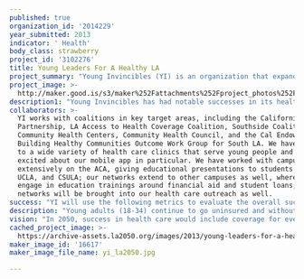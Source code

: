 ```yaml
---
published: true
organization_id: '2014229'
year_submitted: 2013
indicator: ' Health'
body_class: strawberry
project_id: '3102276'
title: Young Leaders For A Healthy LA
project_summary: "Young Invincibles (YI) is an organization that expands opportunities for young adults between the ages of 18 and 34, with a primary focus on health care. YI creates targeted policy, research, and education campaigns that engage young adults and policymakers, and has become the most prominent national youth voice around young adults and health care, with offices and staff in LA and DC.\r\n\r\nYoung adults are a key population to target as CA moves toward implementation of the Affordable Care Act (ACA). This demographic is disproportionately un- and underinsured, and often lacks both health homes and consistent care. YI recognizes the needs of young consumers and the importance of getting “young invincibles” informed and insured. New Exchanges also rely on the participation of the younger, healthier population to succeed and bring down costs for everyone.  \r\n\r\nFor many young people, a cell phone is a critical part of everyday life.  Connecting with friends, finding directions, getting advice - it all happens on a cell phone. While 25% of smartphone users overall use their phone as their primary Internet access point, 42% of young adults, 38% of African Americans, and 40% of Latinos, go online mostly using their cell phones.\r\n\r\nIn order to reach young adults where they are, YI has developed a free smartphone application, called Health Care Finder – Los Angeles, which easily disseminates health information to young adults in Los Angeles. The application educates users on available health providers, contains FAQ’s about the ACA, and gives information about different health insurance options. The app will also include a direct connection to the new California exchange where low-income youth can get Medi-Cal or subsidies for more affordable coverage, as well as push notification reminders around health services and enrollment. The app is already available on a range of smartphones and is already winning accolades as a true innovation in health care education. \r\n\r\nIn a time, and in a city, in which everything is fast-paced and engaging young people can be difficult, this mobile application is a quick one-stop shop to obtain all of the information needed to help young adults make informed decisions on obtaining health coverage. The application can also help users identify facilities and providers that have been recommended by others in their communities. Since September 2012, YI has strived to improve the app, obtaining feedback from young adult roundtables around LA to ensure that the app is evolving in the most useful and targeted way for the population we serve. YI also continues to promote the mobile app through community events and asks users to provide feedback. \r\n\r\nHowever, to truly have an impact in terms of health and coverage for young adults in LA, YI must empower local young people themselves to take a lead role in our education and outreach program. Therefore, YI proposes to develop a base of diverse Young Promoters, ages 18 to 34, that can lead this effort and bring an authentic, trusted voice to their own communities. The Young Promoters will be given training on the ACA, coverage options, and on the use of the mobile app. Promoters will be selected among those that have participated in YI’s ongoing roundtable discussions and have been the most active in providing feedback. The work of these Promoters will result in the following:\r\n\r\n1.\tOutreach and Education in Los Angeles: Young Promoters will be able to easily attend local community/school events and provide information about the mobile application and the importance of getting covered. \r\n2.\tTrain-the-Trainer: After receiving the training, Young Promoters will be given the opportunity to develop their own project in which they will be given a goal to reach 1,000 young adults and educate them about the ACA, how they can enroll, and encourage them to download the app. Young Promoters will receive a stipend of $1,000 when they complete their 6 month individual projects. We anticipate having 20 Young Promoters in year one.\r\n3.\tMobile Application Social Media Campaign: Through the base of Young Promoters and the young adults they train and inform, these Promoters will lead a social media campaign in which they will support the use of the free mobile application and will encourage others to continue providing feedback, information on resources that can be included, and most importantly to raise their voice on health care issues in their community.\r\n\r\nThe goal is to ensure that a greater number of young adults are 1) obtaining health coverage and services and 2) that they are voicing their health care needs. Young leaders are the drivers that our communities need to ensure that everyone gets the care they deserve. As many organizations and groups in California are preparing to begin informing and enrolling the community in Covered California, YI and its Young Promoters can be the informational and educational providers and the voice for this population."
project_image: >-
  http://maker.good.is/s3/maker%252Fattachments%252Fproject_photos%252Fimages%252F16617%252Fdisplay%252Fyi_la2050.jpg=c570x385
description1: "Young Invincibles has had notable successes in its health coverage and access program, establishing itself as the national leader on promoting health care and coverage for young adults. In 2011 and 2012, YI led a coalition of over 50 national and local partners around our “Getting Covered” health care education campaign that provided information to millions of young adults on and off-line about how to get covered up to age 26 under the new law. As part of this campaign, YI released and distributed online a health care education toolkit to educate young people on the importance of health coverage, timed around Valentine’s Day, with a reach of over 1.5 million young adults. Already, over 3.1 million uninsured young adults have taken advantage of the dependent coverage provision and gained affordable insurance, far exceeding expectations. In fact, young adults are the only demographic to see uninsurance rates decline during the Recession.\r\n\r\nYI has also established expertise on coverage issues for young adults. YI successfully advocated for major improvements to student health plans following the ACA, changes that have helped over 3 million students on college plans see more comprehensive, better coverage. Similarly, YI has worked with the White House and congressional leadership to get national coverage of YI members benefiting from reform, and released the first comprehensive national report and poll on the economic and health challenges facing young adults since the Recession. YI has established itself as the go-to media source for information on young adults and health care, appearing in the LA Times, San Francisco Chronicle, NY Times, Wall Street Journal, NPR, MSNBC, Fox News, and CNN, among other outlets.\r\n\r\nLast March, YI launched our National Youth Bus Tour. YI staff visited 43 cities in 20 different states, including 43 campuses and hosted over 100 youth events and roundtables designed to hear the perspective of diverse young adults on the economic, educational and health challenges they face. At our events, we provided state-specific materials on health care needs of young adults and options for coverage. The tour was covered widely, including this feature in the New York Times. The tour expanded our youth networks across the country, and particularly in California.\r\n\r\nIn LA, YI’s mobile app won LA Social Innovation Fast Pitch’s grand prize of $15,000. Tamika Butler, California Director, pitched at the competition and described plans to expand mobile app in low-income LA communities. Our policy expertise and experience with education campaigns will serve as a strong backbone to this project. "
collaborators: >-
  YI works with coalitions in key target areas, including the California
  Partnership, LA Access to Health Coverage Coalition, Southside Coalition of
  Community Health Centers, Community Health Council, and the Cal Endowment
  Building Healthy Communities Outcome Work Group for South LA. We have talked
  to a wide variety of health care clinics that serve young people and are
  excited about our mobile app in particular. We have worked with campuses
  extensively on the ACA, giving educational presentations to students at USC,
  UCLA, and CSULA; our networks extend to other campuses as well, where we
  engage in education trainings around financial aid and student loans; those
  networks will be brought into our health care outreach as well.
success: "YI will use the following metrics to evaluate the overall success and impact of the health care outreach and education campaign: \r\n\r\n•\tNumber and percentage of YI’s online following in LA receiving and responding to messaging on health coverage and the mobile app;\r\n•\tNumber of LA organizations who participate in outreach to members who otherwise would not;\r\n•\tNumber of young Angelinos who participate in YI’s on-the-ground events, including trainings, forums and campus health fairs;\r\n•\tNumber of young people who take action. For example, who share their story online about how important it is to be covered; the number of young adults who sign up and download materials; \r\n•\tThe number of young Angelinos who ultimately enroll in the exchange and through Medi-Cal.\r\n\r\nFor the Young Promoters, in particular, we will use the following metrics:\r\n\r\n•\tNumber of young people we have signing up to become Promoters, receive and pass the training, and complete the program.\r\n•\tNumber of young adults educated by each Promoter, including number (1) trained by a Promoter at events on health coverage and the mobile app, (2) that have downloaded the mobile app as a result, and (3) have been contacted by the Promoter via social media on health care and coverage; and (4) have taken an action via social media to share information or the mobile app with their friends. \r\n•\tPre/Post tests of youth roundtable and training participants on understanding of health care options in their community. \r\n•\tOne-on-one interviews with young people served that will cover successful strategies, challenges that they have faced, as well as general overview of feedback being received. \r\n•\tReports from community health centers, student health centers and community navigators on increased usage of services as a result of Promoters."
description: "Young adults (18-34) continue to go uninsured and without access to basic health care at rates that far exceed the rest of the population. The ACA presents an opportunity to make huge gains for young adults. In CA, there are 3.1 million uninsured young adults, representing 32.8% of all young Californians. Of that 3.1 million, 2.7 million earn under 400% of the federal poverty level and therefore would qualify for either subsidies in the exchange or Medi-Cal. Young adults comprise 42% of the total uninsured population in CA. \r\n\r\nCalifornia also has a highly diverse young adult population, many of whom are uninsured.  In fact, about 42% of young Latinos (18-34) are uninsured. Enrolling these young adults in new exchanges is not only important for the health and financial well-being of this population, but critical for the overall CA insurance market as it spreads risk and can help keep premiums down. These rates are starkest in Los Angeles County where the 39% uninsured rate for young adults surpasses the statewide average of 31%.  Both rates exceed the national average.\r\n\r\nWe want to change this by decreasing the number of young adults of color in Los Angeles who go uninsured. Young Invincibles will utilize our Young Promoters and health care education mobile app and a push text message campaign to complement a broader social media and communications campaign. Our diverse network of 20 Young Promoters will dramatically expand the reach of YI by hosting local youth trainings in their community or on campus, and by promoting the mobile app and health coverage awareness through social media. The mobile app will provide key information about the ACA, places to find local doctors and community health centers, a portal to Covered California, and have the ability to reach the population repeatedly through push text notifications. Using online social media outreach– targeted Facebook promotions, contests, engagement with Twitter influencers– and combining this method with dissemination of our on-the-ground Young Promoters trainings, we can educate young adults on the ACA, facilitate the download of our mobile app, and ultimately reach thousands of uninsured young people. Once these young people have been trained by their peers and downloaded the app, they can be valuable leaders in their own communities. \r\n\r\nWe will also use social media more broadly to build awareness as major changes occur.  During the launch of open enrollment on October 1, 2013 and around special enrollment times like graduation, we will launch highly sharable social media content. For example, we will ask our Young Promoters to post content that contains our enrollment messages to their personal networks and to share a form for friends to get signed up for more information. We will use our own organizational social media platforms, engage with partner social media organizations, and work with social media influencers to push out those messages and drive young adults to the exchange."
vision: "In 2050, success in health care would include coverage for everyone that is truly affordable along the entire spectrum of health care. The uninsured rate for 18-34 year olds in the United States is 27%. In California that rate is even higher at 31%. On the local level in Los Angeles, the data is even worse. With 39% of young Angelinos currently lacking insurance, something has to be done.\r\n\r\nWe think that our organization can make a difference for uninsured young adults in Los Angeles. The ACA has already started impacting the lives of many and it will continue to do so through its full implementation. However, young adults of color are continually left out of education around health care. \r\n\r\nWe believe that educating young Angelinos in low-income communities of color about the ACA, equipping them with a mobile app to spread the information, and empowering them to lead the change in their communities will dramatically change the uninsured landscape in LA by 2050. In fact, the majority of that 39% of uninsured young Angelinos, should gain access to affordable health coverage either through Medi-Cal or subsidies in the exchange if we are successful. With health insurance, young Angelinos will be more able and willing to seek need medical care, preventive care and treatment for chronic conditions like diabetes and asthma from local hospitals, community health centers, and other providers. Over the long run, young Angelinos will see better health outcomes and greater financial security.\r\n\r\nMoreover, as young adults use our app, get engaged, get informed and get insured, we will see increased youth engagement and leadership, particularly in communities of color.  The younger generations needs to be informed about health care and need to understand the importance of hearing and voicing the stories of marginalized communities that are too often left when health policy decisions are made. Through the Young Promoter program, and by reaching out to young adults in low-income communities of color in 2013 and 2014, we can help to develop a next generation of leaders in Los Angeles.  Together alumni of our Young Promoters and those they have impacted will help to ensure that all young adults can afford quality insurance, and ultimately, lead healthier lives."
cached_project_image: >-
  https://archive-assets.la2050.org/images/2013/young-leaders-for-a-healthy-la/maker.good.is/s3/maker%252Fattachments%252Fproject_photos%252Fimages%252F16617%252Fdisplay%252Fyi_la2050.jpg=c570x385.jpg
maker_image_id: '16617'
maker_image_file_name: yi_la2050.jpg

---
```

